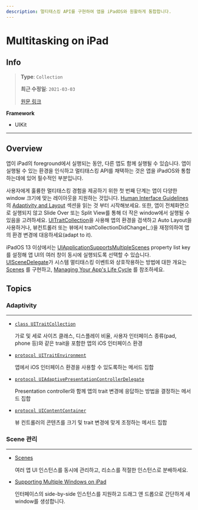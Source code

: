 ```yaml
---
description: 멀티태스킹 API를 구현하여 앱을 iPadOS와 원활하게 통합합니다.
---
```


# Multitasking on iPad

## Info
> **Type**: `Collection`
>
> **최근 수정일**: `2021-03-03`
>
> [원문 링크](https://developer.apple.com/documentation/uikit/app_and_environment/multitasking_on_ipad)

**Framework**

- UIKit

---

## Overview

앱이 iPad의 foreground에서 실행되는 동안, 다른 앱도 함께 실행될 수 있습니다. 앱이 실행될 수 있는 환경을 인식하고 멀티태스킹 API를 채택하는 것은 앱을 iPadOS와 통합하는데에 있어 필수적인 부분입니다.

사용자에게 훌륭한 멀티태스킹 경험을 제공하기 위한 첫 번째 단계는 앱이 다양한 window 크기에 맞는 레이아웃을 지원하는 것입니다. [Human Interface Guidelines](https://developer.apple.com/design/human-interface-guidelines/)의 [Adaptivity and Layout](https://developer.apple.com/design/human-interface-guidelines/ios/visual-design/adaptivity-and-layout/) 섹션을 읽는 것 부터 시작해보세요. 또한,  앱이 전체화면으로 실행되지 않고 Slide Over 또는 Split View를 통해 더 작은 window에서 실행될 수 있음을 고려하세요. [UITraitCollection](https://developer.apple.com/documentation/uikit/uitraitcollection)을 사용해 앱의 환경을 검색하고 Auto Layout을 사용하거나, 뷰컨트롤러 또는 뷰에서  traitCollectionDidChange(_:)을 재정의하여 앱의 환경 변경에 대응하세요(adapt to it).

iPadOS 13 이상에서는 [UIApplicationSupportsMultipleScenes](https://developer.apple.com/documentation/bundleresources/information_property_list/uiapplicationscenemanifest/uiapplicationsupportsmultiplescenes) property list key를 설정해 앱 UI의 여러 창이 동시에 실행되도록 선택할 수 있습니다. [UISceneDelegate](https://developer.apple.com/documentation/uikit/uiscenedelegate)가 시스템 멀티태스킹 이벤트와 상호작용하는 방법에 대한 개요는 [Scenes](https://developer.apple.com/documentation/uikit/app_and_environment/scenes) 를 구현하고, [Managing Your App's Life Cycle](https://developer.apple.com/documentation/uikit/app_and_environment/managing_your_app_s_life_cycle) 를 참조하세요.

## Topics

### Adaptivity

---

- [`class UITraitCollection`](https://developer.apple.com/documentation/uikit/uitraitcollection)

  가로 및 세로 사이즈 클래스, 디스플레이 비율, 사용자 인터페이스 종류(pad, phone 등)와 같은 trait을 포함한 앱의 iOS 인터페이스 환경

- [`protocol UITraitEnvironment`](https://developer.apple.com/documentation/uikit/uitraitenvironment)

  앱에서 iOS 인터페이스 환경을 사용할 수 있도록하는 메서드 집합

- [`protocol UIAdaptivePresentationControllerDelegate`](https://developer.apple.com/documentation/uikit/uiadaptivepresentationcontrollerdelegate)

  Presentation controller와 함께 앱의 trait 변경에 응답하는 방법을 결정하는 메서드 집합

- [`protocol UIContentContainer`](https://developer.apple.com/documentation/uikit/uicontentcontainer)

  뷰 컨트롤러의 콘텐츠를 크기 및 trait 변경에 맞게 조정하는 메서드 집합 

### Scene 관리

---

- [Scenes](https://developer.apple.com/documentation/uikit/app_and_environment/scenes)

  여러 앱 UI 인스턴스를 동시에 관리하고, 리소스를 적절한 인스턴스로 분배하세요.

- [Supporting Multiple Windows on iPad](https://developer.apple.com/documentation/uikit/uiscenedelegate/supporting_multiple_windows_on_ipad)

  인터페이스의 side-by-side 인스턴스를 지원하고 드래그 앤 드롭으로 간단하게 새 window를 생성합니다.
